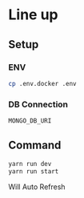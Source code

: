 # Line up 

## Setup

### ENV
```bash
cp .env.docker .env
```

### DB Connection

`MONGO_DB_URI` 

## Command

```bash 
yarn run dev
yarn run start
```

Will Auto Refresh
